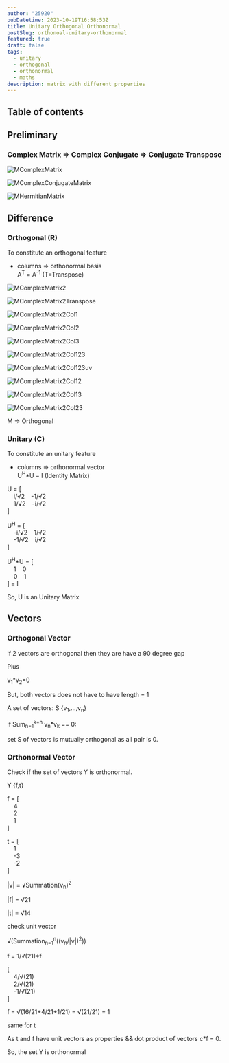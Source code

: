 ```yaml
---
author: "25920"
pubDatetime: 2023-10-19T16:58:53Z
title: Unitary Orthogonal Orthonormal
postSlug: orthonoal-unitary-orthonormal
featured: true
draft: false
tags:
  - unitary
  - orthogonal
  - orthonormal
  - maths
description: matrix with different properties
---
```


## Table of contents

## Preliminary

### Complex Matrix => Complex Conjugate => Conjugate Transpose

![MComplexMatrix](https://bafybeidur7ae2dzmpdepyga3fmjbmklkiabred2hafax2r2cvjw4u5vrjm.ipfs.nftstorage.link/a.png)

![MComplexConjugateMatrix](https://bafybeidur7ae2dzmpdepyga3fmjbmklkiabred2hafax2r2cvjw4u5vrjm.ipfs.nftstorage.link/b.png)

![MHermitianMatrix](https://bafybeidur7ae2dzmpdepyga3fmjbmklkiabred2hafax2r2cvjw4u5vrjm.ipfs.nftstorage.link/c.png)

## Difference

### Orthogonal (R)

To constitute an orthogonal feature

- columns => orthonormal basis<br/>
  A<sup>T</sup> = A<sup>-1</sup> (T=Transpose)

![MComplexMatrix2](https://bafybeidur7ae2dzmpdepyga3fmjbmklkiabred2hafax2r2cvjw4u5vrjm.ipfs.nftstorage.link/d.png)

![MComplexMatrix2Transpose](https://bafybeidur7ae2dzmpdepyga3fmjbmklkiabred2hafax2r2cvjw4u5vrjm.ipfs.nftstorage.link/e.png)

![MComplexMatrix2Col1](https://bafybeidur7ae2dzmpdepyga3fmjbmklkiabred2hafax2r2cvjw4u5vrjm.ipfs.nftstorage.link/f.png)

![MComplexMatrix2Col2](https://bafybeidur7ae2dzmpdepyga3fmjbmklkiabred2hafax2r2cvjw4u5vrjm.ipfs.nftstorage.link/g.png)

![MComplexMatrix2Col3](https://bafybeidur7ae2dzmpdepyga3fmjbmklkiabred2hafax2r2cvjw4u5vrjm.ipfs.nftstorage.link/h.png)

![MComplexMatrix2Col123](https://bafybeidur7ae2dzmpdepyga3fmjbmklkiabred2hafax2r2cvjw4u5vrjm.ipfs.nftstorage.link/i.png)

![MComplexMatrix2Col123uv](https://bafybeidur7ae2dzmpdepyga3fmjbmklkiabred2hafax2r2cvjw4u5vrjm.ipfs.nftstorage.link/j.png)

![MComplexMatrix2Col12](https://bafybeidur7ae2dzmpdepyga3fmjbmklkiabred2hafax2r2cvjw4u5vrjm.ipfs.nftstorage.link/k.png)

![MComplexMatrix2Col13](https://bafybeidur7ae2dzmpdepyga3fmjbmklkiabred2hafax2r2cvjw4u5vrjm.ipfs.nftstorage.link/l.png)

![MComplexMatrix2Col23](https://bafybeidur7ae2dzmpdepyga3fmjbmklkiabred2hafax2r2cvjw4u5vrjm.ipfs.nftstorage.link/m.png)

M => Orthogonal

### Unitary (C)

To constitute an unitary feature

- columns => orthonormal vector<br/>
  U<sup>H</sup>\*U = I (Identity Matrix)

U = [
<br/>
<span style="padding-right:15px;"></span>i/&#8730;2<span style="padding-right:15px;"></span>-1/&#8730;2<br/>
<span style="padding-right:15px;"></span>1/&#8730;2<span style="padding-right:15px;"></span>-i/&#8730;2<br/>
]

U<sup>H</sup> = [
<br/>
<span style="padding-right:15px;"></span>-i/&#8730;2<span style="padding-right:15px;"></span>1/&#8730;2<br/>
<span style="padding-right:15px;"></span>-1/&#8730;2<span style="padding-right:15px;"></span>i/&#8730;2<br/>
]

U<sup>H</sup>\*U = [
<br/>
<span style="padding-right:15px;"></span>1<span style="padding-right:15px;"></span>0<br/>
<span style="padding-right:15px;"></span>0<span style="padding-right:15px;"></span>1<br/>
] = I

So, U is an Unitary Matrix

## Vectors

### Orthogonal Vector

if 2 vectors are orthogonal then they are have a 90 degree gap

Plus

v<sub>1</sub>\*v<sub>2</sub>=0

But, both vectors does not have to have length = 1

<span style="width:30%;background:black;height:5px"></span>

A set of vectors: S {v<sub>1</sub>,...,v<sub>n</sub>}

if Sum<sub>n=1</sub><sup>k=n</sup> v<sub>n</sub>\*v<sub>k</sub> == 0:

set S of vectors is mutually orthogonal as all pair is 0.

### Orthonormal Vector

Check if the set of vectors Y is orthonormal.

Y {f,t}

f = [
<br/>
<span style="padding-right:15px;"></span>4<br/>
<span style="padding-right:15px;"></span>2<br/>
<span style="padding-right:15px;"></span>1<br/>
]

t = [
<br/>
<span style="padding-right:15px;"></span>1<br/>
<span style="padding-right:15px;"></span>-3<br/>
<span style="padding-right:15px;"></span>-2<br/>
]

|v| = &#8730;Summation(v<sub>n</sub>)<sup>2</sup>

|f| = &#8730;21

|t| = &#8730;14

check unit vector

&#8730;(Summation<sub>n=1</sub><sup>n</sup>((v<sub>n</sub>/|v|)<sup>2</sup>))

f = 1/&#8730;(21)\*f<br/>

[
<br/>
<span style="padding-right:15px;"></span>4/&#8730;(21)<br/>
<span style="padding-right:15px;"></span>2/&#8730;(21)<br/>
<span style="padding-right:15px;"></span>-1/&#8730;(21)<br/>
]

f = &#8730;(16/21+4/21+1/21) = &#8730;(21/21) = 1

same for t

As t and f have unit vectors as properties && dot product of vectors c\*f = 0.

So, the set Y is orthonormal
